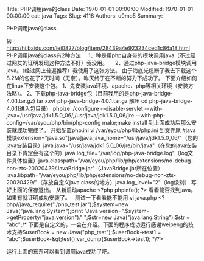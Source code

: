 Title: PHP调用java的class
Date: 1970-01-01 00:00:00
Modified: 1970-01-01 00:00:00
cat: java
Tags: 
Slug: 4118
Authors: u0mo5 
Summary: 

PHP调用java的class
 


转：http://hi.baidu.com/lei0827/blog/item/28439a4e923234ced1c86a18.html
PHP调用java的class有2种方法
    1、种是用php自身带的模块调用java（不过经过网友的证明发现这种方法不好）我没用。
    2、通过php-java-bridge模块调用java。（经过网上普遍推荐）我使用了这张方法。
由于海底光缆断了我去下载这个8.2M的包花了2天时间（无奈）。昨天终于在不断的努力下成功了。
下面介绍如何在linux下安装这个包。
1、先安装java环境、apache、php等相关环境（安装方法略）。
2、下载php-java-bridge包（目前我用的是php-java-bridge-4.0.1.tar.gz)
tar xzvf php-java-bridge-4.0.1.tar.gz 解压
cd php-java-bridge-4.0.1(进入包目录）
phpize
./configure --disable-servlet --with-java=/usr/java/jdk1.5.0_06/,/usr/java/jdk1.5.0_06/jre --with-php-config=/var/eyou/php/bin/php-config
make;make install
到上面成功后那么安装就成功完成了。
开始配置php.ini
vi /var/eyou/php/lib/php.ini
到文件尾
#java 模块extension="java.so"[java]java.java_home="/usr/java/jdk1.5.0_06/"（您的java安装目录）java.java="/usr/java/jdk1.5.0_06/jre/bin/java"（在您的java安装目录下肯定会有这个的）java.log_file="/var/log/php-java-bridge.log"（log文件具体位置）java.classpath="/var/eyou/php/lib/php/extensions/no-debug-non-zts-20020429/JavaBridge.jar"（JavaBridge.jar所在位置）java.libpath="/var/eyou/php/lib/php/extensions/no-debug-non-zts-20020429/"（存放自定义java class的地方）java.log_level="2"（log级别）
写好上面的保存退出。
从新启动apache
&lt;?php
phpinfo();
?&gt;
看看能否找到java。如果有就证明成功安装了。
 
测试一下看看能不能用
vi java.php
&lt;?php//java_require("./php_test.jar");$system=new Java("java.lang.System");print "Java version=".$system-&gt;getProperty("java.version")." ";$str=new Java("java.lang.String");$str = "abc";/* 下面是自定义的，一会在介绍。下面的程序成功运行感谢weipeng的技术支持$userBook = new Java("php_test");$userBook-&gt;test1 = "abc";$userBook-&gt;test();var_dump($userBook-&gt;test1);
*/?&gt;

运行上面的东东可以看到调用java成功了吧。


